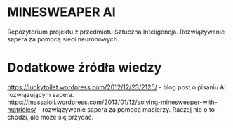 # MINESWEAPER AI
Repozytorium projektu z przedmiotu Sztuczna Inteligencja.
Rozwiązywanie sapera za pomocą sieci neuronowych.

# Dodatkowe źródła wiedzy
https://luckytoilet.wordpress.com/2012/12/23/2125/ - blog post o pisaniu AI rozwiązującym sapera.
https://massaioli.wordpress.com/2013/01/12/solving-minesweeper-with-matricies/ - rozwiązywanie sapera za pomocą macierzy. Raczej nie o to chodzi, 
ale może się przydać.
